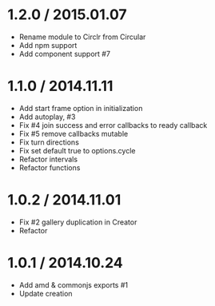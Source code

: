 # 1.2.0 / 2015.01.07

  * Rename module to Circlr from Circular
  * Add npm support
  * Add component support #7

# 1.1.0 / 2014.11.11

  * Add start frame option in initialization
  * Add autoplay, #3
  * Fix #4 join success and error callbacks to ready callback
  * Fix #5 remove callbacks mutable
  * Fix turn directions
  * Fix set default true to options.cycle
  * Refactor intervals
  * Refactor functions

# 1.0.2 / 2014.11.01

  * Fix #2 gallery duplication in Creator
  * Refactor

# 1.0.1 / 2014.10.24

  * Add amd & commonjs exports #1
  * Update creation
